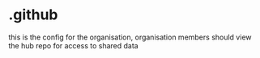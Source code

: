 # .github
this is the config for the organisation, organisation members should view the hub repo for access to shared data
